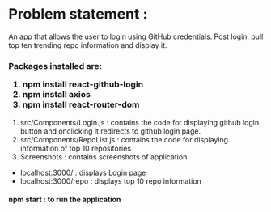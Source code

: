 <h1>Problem statement :</h1>
<p> An app that allows the user to login using GitHub credentials. Post login, pull top ten trending repo information and display it.
</p>

<h3>Packages installed are:
  <ol>
    <li> npm install react-github-login </li>
    <li> npm install axios</li>
    <li> npm install react-router-dom</li>
    </ol>
</h3>

<p><ol><li> src/Components/Login.js : contains the code for displaying github login button and onclicking it redirects to github login page.</li>
<li> src/Components/RepoList.js : contains the code for displaying information of top 10 repositories</li>
  <li>Screenshots : contains screenshots of application</li>
  </ol>
</p>
<p>
<ul><li>localhost:3000/ : displays Login page </li><li>localhost:3000/repo : displays top 10 repo information</li></ul>
</p>
<h4>npm start : to run the application</h4
